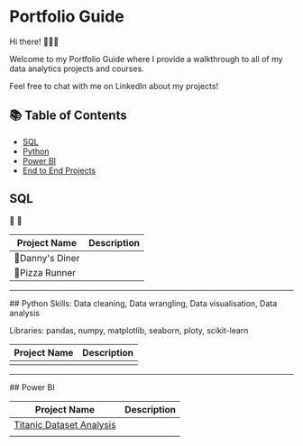 # Portfolio Guide
Hi there! 🙋🏻‍♀️

Welcome to my Portfolio Guide where I provide a walkthrough to all of my data analytics projects and courses.

Feel free to chat with me on LinkedIn about my projects!

## :books: Table of Contents

- [SQL](#SQL)
- [Python](#Python)
- [Power BI](#Power-BI)
- [End to End Projects](#End-to-End-Projects)

## SQL
:ramen:
:pizza:

| Project Name | Description |
|---|---|
| 🍜Danny's Diner | |
| 🍕Pizza Runner  | |

<hr>
## Python
Skills: Data cleaning, Data wrangling, Data visualisation, Data analysis

Libraries: pandas, numpy, matplotlib, seaborn, ploty, scikit-learn

| Project Name | Description |
|---|---|
|  |    |


<hr>
## Power BI

| Project Name | Description |
|---|---|
| [Titanic Dataset Analysis](!https://github.com/aditya345-coder/Power_BI_Projects/tree/main/Titanic%20Dataset%20Analysis)| |
|     |         |

